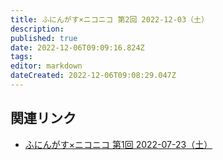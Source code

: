 ```yaml
---
title: ふにんがす×ニコニコ 第2回 2022-12-03（土）
description: 
published: true
date: 2022-12-06T09:09:16.824Z
tags: 
editor: markdown
dateCreated: 2022-12-06T09:08:29.047Z
---
```


## 関連リンク

- [ふにんがす×ニコニコ 第1回 2022-07-23（土）](/funingus_niconico_1)
